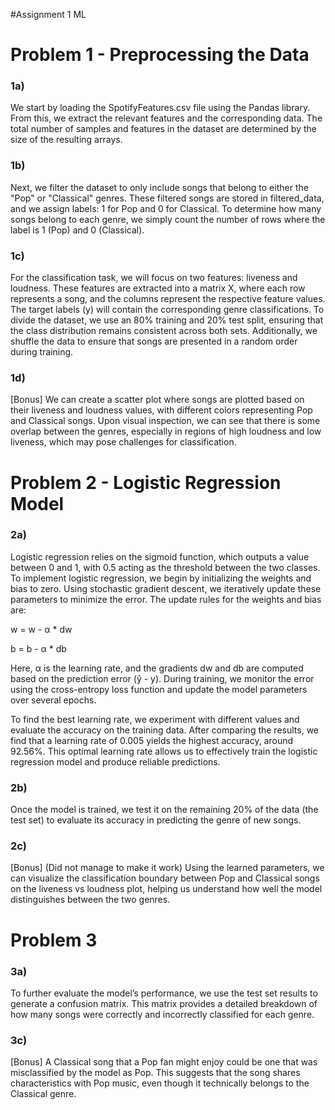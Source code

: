#Assignment 1 ML
# Problem 1 - Preprocessing the Data
### 1a)
We start by loading the SpotifyFeatures.csv file using the Pandas library. From this, we extract the relevant features and the corresponding data. The total number of samples and features in the dataset are determined by the size of the resulting arrays.

### 1b)
Next, we filter the dataset to only include songs that belong to either the "Pop" or "Classical" genres. These filtered songs are stored in filtered_data, and we assign labels: 1 for Pop and 0 for Classical. To determine how many songs belong to each genre, we simply count the number of rows where the label is 1 (Pop) and 0 (Classical).

### 1c)
For the classification task, we will focus on two features: liveness and loudness. These features are extracted into a matrix X, where each row represents a song, and the columns represent the respective feature values. The target labels (y) will contain the corresponding genre classifications. To divide the dataset, we use an 80% training and 20% test split, ensuring that the class distribution remains consistent across both sets. Additionally, we shuffle the data to ensure that songs are presented in a random order during training.

### 1d)
[Bonus]
We can create a scatter plot where songs are plotted based on their liveness and loudness values, with different colors representing Pop and Classical songs. Upon visual inspection, we can see that there is some overlap between the genres, especially in regions of high loudness and low liveness, which may pose challenges for classification.

# Problem 2 - Logistic Regression Model
### 2a)
Logistic regression relies on the sigmoid function, which outputs a value between 0 and 1, with 0.5 acting as the threshold between the two classes. To implement logistic regression, we begin by initializing the weights and bias to zero. Using stochastic gradient descent, we iteratively update these parameters to minimize the error. The update rules for the weights and bias are:

w = w - α * dw

b = b - α * db

Here, α is the learning rate, and the gradients dw and db are computed based on the prediction error (ŷ - y). During training, we monitor the error using the cross-entropy loss function and update the model parameters over several epochs.

To find the best learning rate, we experiment with different values and evaluate the accuracy on the training data. After comparing the results, we find that a learning rate of 0.005 yields the highest accuracy, around 92.56%. This optimal learning rate allows us to effectively train the logistic regression model and produce reliable predictions.

### 2b)
Once the model is trained, we test it on the remaining 20% of the data (the test set) to evaluate its accuracy in predicting the genre of new songs.

### 2c) 
[Bonus] (Did not manage to make it work)
Using the learned parameters, we can visualize the classification boundary between Pop and Classical songs on the liveness vs loudness plot, helping us understand how well the model distinguishes between the two genres.

# Problem 3 
### 3a)
To further evaluate the model’s performance, we use the test set results to generate a confusion matrix. This matrix provides a detailed breakdown of how many songs were correctly and incorrectly classified for each genre.

### 3c)
[Bonus]
A Classical song that a Pop fan might enjoy could be one that was misclassified by the model as Pop. This suggests that the song shares characteristics with Pop music, even though it technically belongs to the Classical genre.
